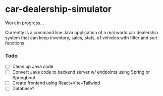 # car-dealership-simulator

Work in progress...

Currently is a command line Java application of a real world car dealership system that can keep inventory, sales, stats, of vehicles with filter and sort functions.

### Todo

- [ ] Clean up Java code
- [ ] Convert Java code to backend server w/ endpoints using Spring or Springboot
- [ ] Create frontend using React+Vite+Tailwind
- [ ] Database?

<!--
### Done ✓

- [x] Create my first TODO.md
-->
